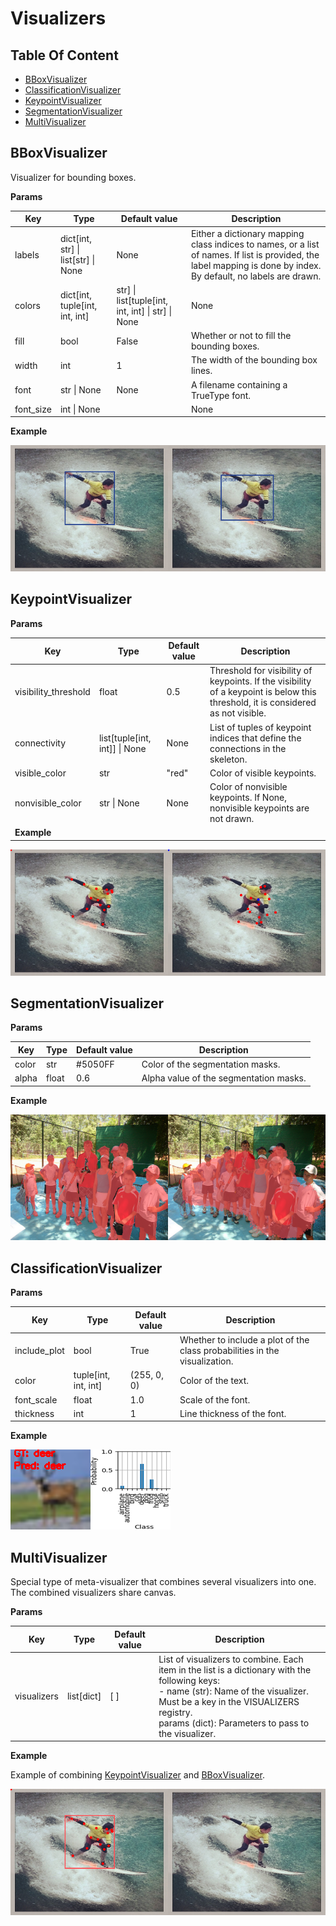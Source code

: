 # Visualizers

## Table Of Content

- [BBoxVisualizer](#bboxvisualizer)
- [ClassificationVisualizer](#classificationvisualizer)
- [KeypointVisualizer](#keypointvisualizer)
- [SegmentationVisualizer](#segmentationvisualizer)
- [MultiVisualizer](#multivisualizer)

## BBoxVisualizer

Visualizer for bounding boxes.

**Params**

| Key       | Type                                    | Default value                                          | Description                                                                                                                                                       |
| --------- | --------------------------------------- | ------------------------------------------------------ | ----------------------------------------------------------------------------------------------------------------------------------------------------------------- |
| labels    | dict\[int, str\] \| list\[str\] \| None | None                                                   | Either a dictionary mapping class indices to names, or a list of names. If list is provided, the label mapping is done by index. By default, no labels are drawn. |
| colors    | dict\[int, tuple\[int, int, int\]       | str\] \| list\[tuple\[int, int, int\] \| str\] \| None | None                                                                                                                                                              |
| fill      | bool                                    | False                                                  | Whether or not to fill the bounding boxes.                                                                                                                        |
| width     | int                                     | 1                                                      | The width of the bounding box lines.                                                                                                                              |
| font      | str \| None                             | None                                                   | A filename containing a TrueType font.                                                                                                                            |
| font_size | int \| None                             |                                                        | None                                                                                                                                                              |

**Example**

![bbox_viz_example](../../../../media/example_viz/bbox.png)

## KeypointVisualizer

**Params**

| Key                  | Type                              | Default value | Description                                                                                                                      |
| -------------------- | --------------------------------- | ------------- | -------------------------------------------------------------------------------------------------------------------------------- |
| visibility_threshold | float                             | 0.5           | Threshold for visibility of keypoints. If the visibility of a keypoint is below this threshold, it is considered as not visible. |
| connectivity         | list\[tuple\[int, int\]\] \| None | None          | List of tuples of keypoint indices that define the connections in the skeleton.                                                  |
| visible_color        | str                               | "red"         | Color of visible keypoints.                                                                                                      |
| nonvisible_color     | str \| None                       | None          | Color of nonvisible keypoints. If None, nonvisible keypoints are not drawn.                                                      |
| **Example**          |                                   |               |                                                                                                                                  |

![kpt_viz_example](../../../../media/example_viz/kpts.png)

## SegmentationVisualizer

**Params**

| Key   | Type  | Default value | Description                            |
| ----- | ----- | ------------- | -------------------------------------- |
| color | str   | #5050FF       | Color of the segmentation masks.       |
| alpha | float | 0.6           | Alpha value of the segmentation masks. |

**Example**

![seg_viz_example](../../../../media/example_viz/segmentation.png)

## ClassificationVisualizer

**Params**

| Key          | Type                   | Default value | Description                                                                |
| ------------ | ---------------------- | ------------- | -------------------------------------------------------------------------- |
| include_plot | bool                   | True          | Whether to include a plot of the class probabilities in the visualization. |
| color        | tuple\[int, int, int\] | (255, 0, 0)   | Color of the text.                                                         |
| font_scale   | float                  | 1.0           | Scale of the font.                                                         |
| thickness    | int                    | 1             | Line thickness of the font.                                                |

**Example**

![class_viz_example](../../../../media/example_viz/class.png)

## MultiVisualizer

Special type of meta-visualizer that combines several visualizers into one. The combined visualizers share canvas.

**Params**

| Key         | Type         | Default value | Description                                                                                                                                                                                                                                    |
| ----------- | ------------ | ------------- | ---------------------------------------------------------------------------------------------------------------------------------------------------------------------------------------------------------------------------------------------- |
| visualizers | list\[dict\] | \[ \]         | List of visualizers to combine. Each item in the list is a dictionary with the following keys: <br> - name (str): Name of the visualizer. Must be a key in the VISUALIZERS registry. <br> params (dict): Parameters to pass to the visualizer. |

**Example**

Example of combining [KeypointVisualizer](#keypointvisualizer) and [BBoxVisualizer](#bboxvisualizer).

![multi_viz_example](../../../../media/example_viz/multi.png)
